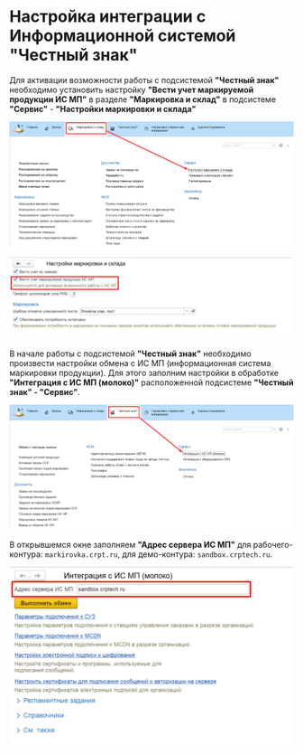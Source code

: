# Настройка интеграции с Информационной системой "Честный знак"

Для активации возможности работы с подсистемой **"Честный знак"** необходимо установить настройку **"Вести учет маркируемой продукции ИС МП"** в разделе **"Маркировка и склад"** в подсистеме **"Сервис"** - **"Настройки маркировки и склада"**

![](Settings_ChZ.assets/Screenshot_14.png)

![](Settings_ChZ.assets/Screenshot_15.png)

В начале работы с подсистемой **"Честный знак"** необходимо произвести настройки обмена с ИС МП (информационная система маркировки продукции). Для этого заполним настройки в обработке **"Интеграция с ИС МП (молоко)"** расположенной подсистеме **"Честный знак" - "Сервис"**.

![](Settings_ChZ.assets\Screenshot_12.png)

В открывшемся окне заполняем **"Адрес сервера ИС МП"** для рабочего-контура: `markirovka.crpt.ru`, для демо-контура: `sandbox.crptech.ru`.

![](Settings_ChZ.assets\Screenshot_13.png)